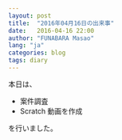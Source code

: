 ```yaml
---
layout: post
title:  "2016年04月16日の出来事"
date:   2016-04-16 22:00
author: "FUNABARA Masao"
lang: "ja"
categories: blog
tags: diary
---
```


本日は、

* 案件調査
* Scratch 動画を作成

を行いました。
